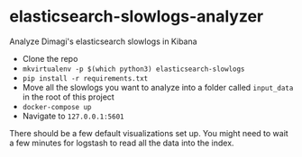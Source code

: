 # elasticsearch-slowlogs-analyzer

Analyze Dimagi's elasticsearch slowlogs in Kibana

- Clone the repo
- `mkvirtualenv -p $(which python3) elasticsearch-slowlogs`
- `pip install -r requirements.txt`
- Move all the slowlogs you want to analyze into a folder called `input_data` in the root of this project
- `docker-compose up`
- Navigate to `127.0.0.1:5601`

There should be a few default visualizations set up. You might need to wait a few minutes for logstash to read all the data into the index.

